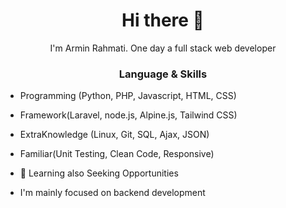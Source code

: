 
<h1 align="center"> Hi there 👋 </h1>
<p align="center"> I'm Armin Rahmati. One day a full stack web developer</p>
<!-- <img align="right" src="https://www.kindpng.com/picc/m/274-2748314_freetoedit-menherachan-animegirl-animecute-png-kawaii-anime-girl.png" height="300" width="300"> -->
<h3 align="center"> Language & Skills </h3>

- Programming (Python, PHP, Javascript, HTML, CSS) 
- Framework(Laravel, node.js, Alpine.js, Tailwind CSS)
- ExtraKnowledge (Linux, Git, SQL, Ajax, JSON)
- Familiar(Unit Testing, Clean Code, Responsive)


- 🌱 Learning also Seeking Opportunities
- I'm mainly focused on backend development

